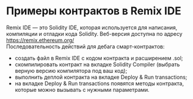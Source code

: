 # Примеры контрактов в Remix IDE

Remix IDE — это Solidity IDE, которая используется для написания, компиляции и отладки кода Solidity. Веб-версия доступна по адресу https://remix.ethereum.org/   
Последовательность действий для дебага смарт-контрактов:   
   - создать файл в Remix IDE с кодом контракта и расширением .sol;   
   - скомпилировать контракт на вкладке Solidity Compiler (выбрать верную версию компилятора под ваш код);   
   - выполнить деплой контракта на вкладке Deploy & Run transactions;   
   - на вкладке Deploy & Run transactions появятся методы контракта, которые можно вызывать с нужными параметрами.       
   